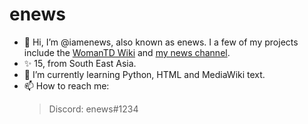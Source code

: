 <h1> enews </h1>

- 👋 Hi, I’m @iamenews, also known as enews. I a few of my projects include the [WomanTD Wiki](http://womantd.fandom.com) and [my news channel](https://t.me/enewssg).
- ✨ 15, from South East Asia. 
- 🌱 I’m currently learning Python, HTML and MediaWiki text.
- 📫 How to reach me: 
  > Discord: enews#1234

<!---
Seems like you came to see the code huh
--->
